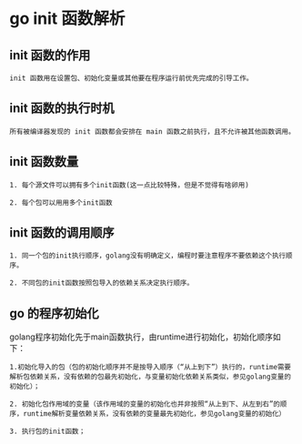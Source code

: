 # go init 函数解析

## init 函数的作用

	init 函数用在设置包、初始化变量或其他要在程序运行前优先完成的引导工作。

## init 函数的执行时机

	所有被编译器发现的 init 函数都会安排在 main 函数之前执行，且不允许被其他函数调用。

## init 函数数量

	1. 每个源文件可以拥有多个init函数(这一点比较特殊，但是不觉得有啥卵用)

	2. 每个包可以用用多个init函数

## init 函数的调用顺序

	1. 同一个包的init执行顺序，golang没有明确定义，编程时要注意程序不要依赖这个执行顺序。

	2. 不同包的init函数按照包导入的依赖关系决定执行顺序。

## go 的程序初始化

golang程序初始化先于main函数执行，由runtime进行初始化，初始化顺序如下：

	1.初始化导入的包（包的初始化顺序并不是按导入顺序（“从上到下”）执行的，runtime需要解析包依赖关系，没有依赖的包最先初始化，与变量初始化依赖关系类似，参见golang变量的初始化）；

	2. 初始化包作用域的变量（该作用域的变量的初始化也并非按照“从上到下、从左到右”的顺序，runtime解析变量依赖关系，没有依赖的变量最先初始化，参见golang变量的初始化）

	3. 执行包的init函数；